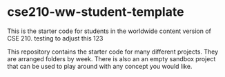 # cse210-ww-student-template
This is the starter code for students in the worldwide content version of CSE 210. testing to adjust this 123

This repository contains the starter code for many different projects. They are arranged folders by week. There is also an an empty sandbox project that can be used to play around with any concept you would like.
